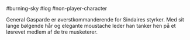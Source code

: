 #burning-sky #log #non-player-character

General Gasparde er øverstkommanderende for Sindaires styrker. Med sit lange bølgende hår og elegante moustache leder han tanker hen på et løsrevet medlem af de tre musketerer.
